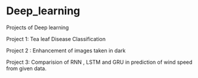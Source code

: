 # Deep_learning
Projects of Deep learning

Project 1: Tea leaf Disease Classification 

Project 2 : Enhancement of images taken in dark

Project 3: Comparision of RNN , LSTM and GRU in prediction of wind speed from given data.
